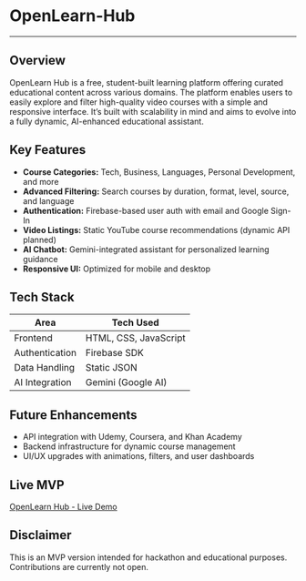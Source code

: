 # OpenLearn-Hub
---

## Overview

OpenLearn Hub is a free, student-built learning platform offering curated educational content across various domains. The platform enables users to easily explore and filter high-quality video courses with a simple and responsive interface. It’s built with scalability in mind and aims to evolve into a fully dynamic, AI-enhanced educational assistant.

## Key Features

- **Course Categories:** Tech, Business, Languages, Personal Development, and more  
- **Advanced Filtering:** Search courses by duration, format, level, source, and language  
- **Authentication:** Firebase-based user auth with email and Google Sign-In  
- **Video Listings:** Static YouTube course recommendations (dynamic API planned)  
- **AI Chatbot:** Gemini-integrated assistant for personalized learning guidance  
- **Responsive UI:** Optimized for mobile and desktop  

## Tech Stack

| Area           | Tech Used             |
|----------------|-----------------------|
| Frontend       | HTML, CSS, JavaScript |
| Authentication | Firebase SDK          |
| Data Handling  | Static JSON           |
| AI Integration | Gemini (Google AI)    |

## Future Enhancements

- API integration with Udemy, Coursera, and Khan Academy  
- Backend infrastructure for dynamic course management  
- UI/UX upgrades with animations, filters, and user dashboards  

## Live MVP

[OpenLearn Hub - Live Demo](https://openlearn-hub.netlify.app)
## Disclaimer

This is an MVP version intended for hackathon and educational purposes. Contributions are currently not open.
